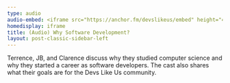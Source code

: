 ```yaml
---
type: audio
audio-embed: <iframe src="https://anchor.fm/devslikeus/embed" height="450" width="100%" frameborder="0" scrolling="no"></iframe>
homedisplay: iframe
title: (Audio) Why Software Development?
layout: post-classic-sidebar-left
---
```

Terrence, JB, and Clarence discuss why they studied computer science and why they started a career as software developers. The cast also shares what their goals are for the Devs Like Us community. 


